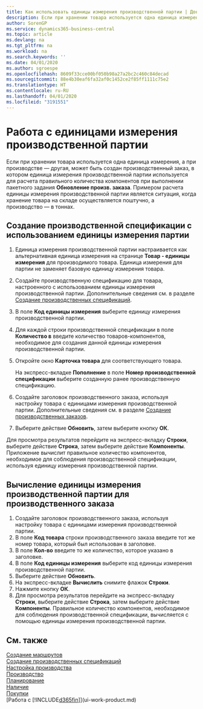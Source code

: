 ```yaml
---
title: Как использовать единицы измерения производственной партии | Документация Майкрософт
description: Если при хранении товара используется одна единица измерения, а при производстве — другая, то производственный заказ должен использовать единицы измерения производственной партии для расчета правильного количества компонентов. Примером расчета единицы измерения производственной партии является ситуация, когда хранение товара на складе осуществляется поштучно, а производство — в тоннах.
author: SorenGP
ms.service: dynamics365-business-central
ms.topic: article
ms.devlang: na
ms.tgt_pltfrm: na
ms.workload: na
ms.search.keywords: ''
ms.date: 04/01/2020
ms.author: sgroespe
ms.openlocfilehash: 8609f33cce00bf050b98a27a2bc2c460c84decad
ms.sourcegitcommit: 88e4b30eaf6fa32af0c1452ce2f85ff1111c75e2
ms.translationtype: HT
ms.contentlocale: ru-RU
ms.lasthandoff: 04/01/2020
ms.locfileid: "3191551"
---
```

# <a name="work-with-manufacturing-batch-units-of-measure"></a>Работа с единицами измерения производственной партии
Если при хранении товара используется одна единица измерения, а при производстве — другая, может быть создан производственный заказ, в котором единица измерения производственной партии используется для расчета правильного количества компонентов при выполнении пакетного задания **Обновление произв. заказа**. Примером расчета единицы измерения производственной партии является ситуация, когда хранение товара на складе осуществляется поштучно, а производство — в тоннах.  

## <a name="to-create-a-production-bom-using-a-batch-unit-of-measure"></a>Создание производственной спецификации с использованием единицы измерения партии  
1.  Единица измерения производственной партии настраивается как альтернативная единица измерения на странице **Товар - единицы измерения** для производимого товара. Единица измерения для партии не заменяет базовую единицу измерения товара.  
2.  Создайте производственную спецификацию для товара, настроенного с использованием единицы измерения производственной партии. Дополнительные сведения см. в разделе [Создание производственных спецификаций](production-how-to-create-production-boms.md).  
3.  В поле **Код единицы измерения** выберите единицу измерения производственной партии.  
4.  Для каждой строки производственной спецификации в поле **Количество в** введите количество товаров-компонентов, необходимое для создания данной единицы измерения производственной партии.  
5.  Откройте окно **Карточка товара** для соответствующего товара.  

    На экспресс-вкладке **Пополнение** в поле **Номер производственной спецификации** выберите созданную ранее производственную спецификацию.  
6.  Создайте заголовок производственного заказа, используя настройку товара с единицами измерения производственной партии. Дополнительные сведения см. в разделе [Создание производственных заказов](production-how-to-create-production-orders.md).  
7.  Выберите действие **Обновить**, затем выберите кнопку **ОК**.  

Для просмотра результатов перейдите на экспресс-вкладку **Строки**, выберите действие **Строка**, затем выберите действие **Компоненты**. Приложение вычислит правильное количество компонентов, необходимое для соблюдения производственной спецификации, используя единицу измерения производственной партии.  

## <a name="to-calculate-a-manufacturing-batch-unit-of-measure-on-a-production-order"></a>Вычисление единицы измерения производственной партии для производственного заказа  
1.  Создайте заголовок производственного заказа, используя настройку товара с единицами измерения производственной партии.  
2.  В поле **Код товара** строки производственного заказа введите тот же номер товара, который был использован в заголовке.  
3.  В поле **Кол-во** введите то же количество, которое указано в заголовке.  
4.  В поле **Код единицы измерения** выберите код единицы измерения производственной партии.  
5.  Выберите действие **Обновить**.
6.  На экспресс-вкладке **Вычислить** снимите флажок **Строки**.  
7.  Нажмите кнопку **ОК**.  
8.  Для просмотра результатов перейдите на экспресс-вкладку **Строки**, выберите действие **Строка**, затем выберите действие **Компоненты**. Правильное количество компонентов, необходимое для соблюдения производственной спецификации, вычисляется с помощью единицы измерения производственной партии.  

## <a name="see-also"></a>См. также  
[Создание маршрутов](production-how-to-create-routings.md)  
[Создание производственных спецификаций](production-how-to-create-production-boms.md)     
[Настройка производства](production-configure-production-processes.md)  
[Производство](production-manage-manufacturing.md)    
[Планирование](production-planning.md)   
[Наличие](inventory-manage-inventory.md)  
[Покупки](purchasing-manage-purchasing.md)  
[Работа с [!INCLUDE[d365fin](includes/d365fin_md.md)]](ui-work-product.md)  
